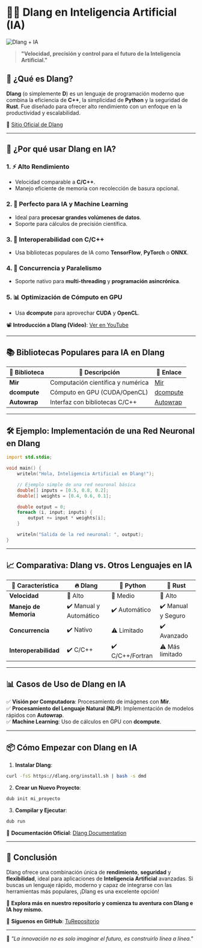 # 🤖✨ **Dlang en Inteligencia Artificial (IA)**

![Dlang + IA](https://upload.wikimedia.org/wikipedia/commons/2/29/D_Programming_Language_logo.svg)

> **"Velocidad, precisión y control para el futuro de la Inteligencia Artificial."**

## 📌 **¿Qué es Dlang?**

**Dlang** (o simplemente **D**) es un lenguaje de programación moderno que combina la eficiencia de **C++**, la simplicidad de **Python** y la seguridad de **Rust**. Fue diseñado para ofrecer alto rendimiento con un enfoque en la productividad y escalabilidad.

🔗 [Sitio Oficial de Dlang](https://dlang.org/)

---

## 🚀 **¿Por qué usar Dlang en IA?**

### 1. ⚡ **Alto Rendimiento**

- Velocidad comparable a **C/C++**.
- Manejo eficiente de memoria con recolección de basura opcional.

### 2. 🧠 **Perfecto para IA y Machine Learning**

- Ideal para **procesar grandes volúmenes de datos**.
- Soporte para cálculos de precisión científica.

### 3. 🔗 **Interoperabilidad con C/C++**

- Usa bibliotecas populares de IA como **TensorFlow**, **PyTorch** o **ONNX**.

### 4. 🧵 **Concurrencia y Paralelismo**

- Soporte nativo para **multi-threading** y **programación asincrónica**.

### 5. 📊 **Optimización de Cómputo en GPU**

- Usa **dcompute** para aprovechar **CUDA** y **OpenCL**.

📽️ **Introducción a Dlang (Video)**: [Ver en YouTube](https://www.youtube.com/watch?v=Lg3tYIkeB9Y)

---

## 📚 **Bibliotecas Populares para IA en Dlang**

| 🚀 Biblioteca  | 📌 Descripción                     | 🔗 Enlace                      |
|----------------|-----------------------------------|---------------------------------|
| **Mir**        | Computación científica y numérica  | [Mir](https://mir.dlang.io/)   |
| **dcompute**   | Cómputo en GPU (CUDA/OpenCL)      | [dcompute](https://dlang.org/) |
| **Autowrap**   | Interfaz con bibliotecas C/C++    | [Autowrap](https://code.dlang.org/packages/autowrap) |

---

## 🛠️ **Ejemplo: Implementación de una Red Neuronal en Dlang**

```d
import std.stdio;

void main() {
    writeln("Hola, Inteligencia Artificial en Dlang!");

    // Ejemplo simple de una red neuronal básica
    double[] inputs = [0.5, 0.8, 0.2];
    double[] weights = [0.4, 0.6, 0.1];

    double output = 0;
    foreach (i, input; inputs) {
        output += input * weights[i];
    }

    writeln("Salida de la red neuronal: ", output);
}
```

---

## 📈 **Comparativa: Dlang vs. Otros Lenguajes en IA**

| 🧠 Característica       | 🔥 Dlang              | 🐍 Python          | 🌳 Rust            |
|------------------------|-----------------------|--------------------|--------------------|
| **Velocidad**          | 🚀 Alto               | 🐢 Medio           | 🚀 Alto            |
| **Manejo de Memoria**  | ✔️ Manual y Automático| ✔️ Automático      | ✔️ Manual y Seguro |
| **Concurrencia**       | ✔️ Nativo             | ⚠️ Limitado        | ✔️ Avanzado        |
| **Interoperabilidad**  | ✔️ C/C++              | ✔️ C/C++/Fortran   | ⚠️ Más limitado    |

---

## 📊 **Casos de Uso de Dlang en IA**

✅ **Visión por Computadora**: Procesamiento de imágenes con **Mir**.  
✅ **Procesamiento del Lenguaje Natural (NLP)**: Implementación de modelos rápidos con **Autowrap**.  
✅ **Machine Learning**: Uso de cálculos en GPU con **dcompute**.  

---

## 📦 **Cómo Empezar con Dlang en IA**

1. **Instalar Dlang**:

```bash
curl -fsS https://dlang.org/install.sh | bash -s dmd
```

2. **Crear un Nuevo Proyecto**:

```bash
dub init mi_proyecto
```

3. **Compilar y Ejecutar**:

```bash
dub run
```

📖 **Documentación Oficial**: [Dlang Documentation](https://dlang.org/documentation.html)

---

## 🌟 **Conclusión**

Dlang ofrece una combinación única de **rendimiento**, **seguridad** y **flexibilidad**, ideal para aplicaciones de **Inteligencia Artificial** avanzadas. Si buscas un lenguaje rápido, moderno y capaz de integrarse con las herramientas más populares, ¡Dlang es una excelente opción!

🚀 **Explora más en nuestro repositorio y comienza tu aventura con Dlang e IA hoy mismo.**

🔗 **Síguenos en GitHub**: [TuRepositorio](https://github.com/tu-repo)

---

🎨 _"La innovación no es solo imaginar el futuro, es construirlo línea a línea."_

